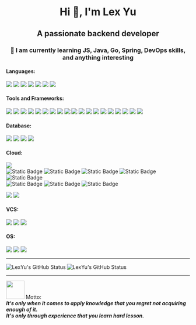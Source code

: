 <h1 align="center">Hi 👋, I'm Lex Yu</h1>
<h2 align="center">A passionate backend developer</h3>
<h3 align="center">🌱 I am currently learning JS, Java, Go, Spring, DevOps skills, and anything interesting</p>

<h4 align="left">Languages:</h3>

![](https://img.shields.io/badge/OpenJDK-ED8B00?style=for-the-badge&logo=openjdk&logoColor=white)  ![](https://img.shields.io/badge/Go-00ADD8?style=for-the-badge&logo=go&logoColor=white)  ![](https://img.shields.io/badge/JavaScript-323330?style=for-the-badge&logo=javascript&logoColor=F7DF1E)  ![](https://img.shields.io/badge/HTML5-E34F26?style=for-the-badge&logo=html5&logoColor=white)  ![](https://img.shields.io/badge/CSS3-1572B6?style=for-the-badge&logo=css3&logoColor=white)  ![](https://img.shields.io/badge/TypeScript-007ACC?style=for-the-badge&logo=typescript&logoColor=white)  ![](https://img.shields.io/badge/Node%20js-339933?style=for-the-badge&logo=nodedotjs&logoColor=white)
<h4 align="left">Tools and Frameworks:</h3>

![](https://img.shields.io/badge/Obsidian-483699?style=for-the-badge&logo=Obsidian&logoColor=white)  ![](https://img.shields.io/badge/apache_maven-C71A36?style=for-the-badge&logo=apachemaven&logoColor=white)  ![](https://img.shields.io/badge/Docker-2CA5E0?style=for-the-badge&logo=docker&logoColor=white)  ![](https://img.shields.io/badge/gradle-02303A?style=for-the-badge&logo=gradle&logoColor=white)  ![](https://img.shields.io/badge/Junit5-25A162?style=for-the-badge&logo=junit5&logoColor=white)  ![](https://img.shields.io/badge/JWT-000000?style=for-the-badge&logo=JSON%20web%20tokens&logoColor=white)  ![](https://img.shields.io/badge/Markdown-000000?style=for-the-badge&logo=markdown&logoColor=white)  ![](https://img.shields.io/badge/npm-CB3837?style=for-the-badge&logo=npm&logoColor=white)  ![](https://img.shields.io/badge/Postman-FF6C37?style=for-the-badge&logo=Postman&logoColor=white)  ![](https://img.shields.io/badge/Spring-6DB33F?style=for-the-badge&logo=spring&logoColor=white)  ![](https://img.shields.io/badge/Spring_Boot-F2F4F9?style=for-the-badge&logo=spring-boot)  ![](https://img.shields.io/badge/Spring_Security-6DB33F?style=for-the-badge&logo=Spring-Security&logoColor=white)  ![](https://img.shields.io/badge/Swagger-85EA2D?style=for-the-badge&logo=Swagger&logoColor=white)  ![](https://img.shields.io/badge/Visual_Studio_Code-0078D4?style=for-the-badge&logo=visual%20studio%20code&logoColor=white)  ![](https://img.shields.io/badge/IntelliJ_IDEA-000000.svg?style=for-the-badge&logo=intellij-idea&logoColor=white)  ![](https://img.shields.io/badge/Eclipse-2C2255?style=for-the-badge&logo=eclipse&logoColor=white)  ![](https://img.shields.io/badge/Vue%20js-35495E?style=for-the-badge&logo=vuedotjs&logoColor=4FC08D)  ![](https://img.shields.io/badge/Vite-B73BFE?style=for-the-badge&logo=vite&logoColor=FFD62E)  ![](https://img.shields.io/badge/Astro-0C1222?style=for-the-badge&logo=astro&logoColor=FDFDFE)
<h4 align="left">Database:</h3>

![](https://img.shields.io/badge/MySQL-005C84?style=for-the-badge&logo=mysql&logoColor=white)  ![](https://img.shields.io/badge/MongoDB-4EA94B?style=for-the-badge&logo=mongodb&logoColor=white)  ![](https://img.shields.io/badge/PostgreSQL-316192?style=for-the-badge&logo=postgresql&logoColor=white)  ![](https://img.shields.io/badge/redis-%23DD0031.svg?&style=for-the-badge&logo=redis&logoColor=white)
<h4 align="left">Cloud:</h3>

![](https://img.shields.io/badge/Amazon_AWS-FF9900?style=for-the-badge&logo=amazonaws&logoColor=white)<br/>
![Static Badge](https://img.shields.io/badge/EC2-orange)  ![Static Badge](https://img.shields.io/badge/Lambda-orange)
![Static Badge](https://img.shields.io/badge/IAM-red?color=%23B20000)  ![Static Badge](https://img.shields.io/badge/Cognito-red?color=%23B20000)
![Static Badge](https://img.shields.io/badge/S3-green)  
![Static Badge](https://img.shields.io/badge/RDS-blue)
![Static Badge](https://img.shields.io/badge/ApiGateway-purple)  ![Static Badge](https://img.shields.io/badge/DynamoDB-purple)  

![](https://img.shields.io/badge/Netlify-00C7B7?style=for-the-badge&logo=netlify&logoColor=white)  ![](https://img.shields.io/badge/Vercel-000000?style=for-the-badge&logo=vercel&logoColor=white)
<h4 align="left">VCS:</h3>

![](https://img.shields.io/badge/GIT-E44C30?style=for-the-badge&logo=git&logoColor=white)  ![](https://img.shields.io/badge/Bitbucket-0747a6?style=for-the-badge&logo=bitbucket&logoColor=white)  ![](https://img.shields.io/badge/GitHub-100000?style=for-the-badge&logo=github&logoColor=white)
<h4 align="left">OS:</h3>

![](https://img.shields.io/badge/Linux-FCC624?style=for-the-badge&logo=linux&logoColor=black)  ![](https://img.shields.io/badge/Ubuntu-E95420?style=for-the-badge&logo=ubuntu&logoColor=white)  ![](https://img.shields.io/badge/Windows-0078D6?style=for-the-badge&logo=windows&logoColor=white)

---

<img align="left" alt="LexYu's GitHub Status" src="https://github-readme-stats-ja9h9qtdi-tlexyuw.vercel.app/api?username=TLexYuW&show_icons=true&count_private=true&locale=en&theme=vision-friendly-dark"/>

<img align="" alt="LexYu's GitHub Status" src="https://github-readme-stats-ja9h9qtdi-tlexyuw.vercel.app/api/top-langs/?username=TLexYuW&layout=pie&show_icons=true&theme=vision-friendly-dark&hide=css,html"/>

---
<img src="https://user-images.githubusercontent.com/84486286/217135239-81d1903d-f6ae-416e-a609-348bfd10cd71.png" width="50px"> Motto:</br>
**_It‘s only when it comes to apply knowledge that you regret not acquiring enough of it.</br> It's only through experience that you learn hard lesson._**
